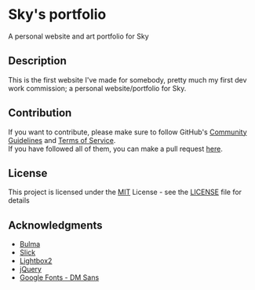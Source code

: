 # Sky's portfolio

A personal website and art portfolio for Sky

## Description

This is the first website I've made for somebody, pretty much my first dev work commission; a personal website/portfolio for Sky.

## Contribution
If you want to contribute, please make sure to follow GitHub's [Community Guidelines](https://docs.github.com/en/site-policy/github-terms/github-community-guidelines) and [Terms of Service](https://docs.github.com/en/site-policy/github-terms/github-terms-of-service).<br>
If you have followed all of them, you can make a pull request [here](https://github.com/JovannMC/dootskyre-website/pulls).

## License

This project is licensed under the [MIT](https://opensource.org/license/MIT/) License - see the [LICENSE](LICENSE) file for details<br>

## Acknowledgments

* [Bulma](https://bulma.io/)
* [Slick](https://github.com/kenwheeler/slick/)
* [Lightbox2](https://github.com/lokesh/lightbox2)
* [jQuery](https://jquery.com/)
* [Google Fonts - DM Sans](https://fonts.google.com/specimen/DM+Sans)
